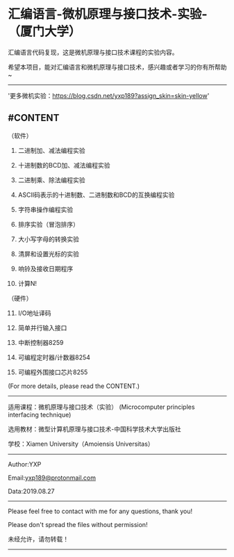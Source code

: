 汇编语言-微机原理与接口技术-实验-（厦门大学）
======================================================================

汇编语言代码复现，这是微机原理与接口技术课程的实验内容。

希望本项目，能对汇编语言和微机原理与接口技术，感兴趣或者学习的你有所帮助~
************************************************************************

'更多微机实验：https://blog.csdn.net/yxp189?assign_skin=skin-yellow'

#CONTENT
---------------------------------------
   （软件）
   
   1. 二进制加、减法编程实验
   
   2. 十进制数的BCD加、减法编程实验
   
   3. 二进制乘、除法编程实验
   
   4. ASCII码表示的十进制数、二进制数和BCD的互换编程实验
   
   5. 字符串操作编程实验
   
   6. 排序实验（冒泡排序）
   
   7. 大小写字母的转换实验
   
   8. 清屏和设置光标的实验
   
   9. 响铃及接收日期程序
   
   10. 计算N!

   （硬件）
   
   11. I/O地址译码
   
   12. 简单并行输入接口
   
   13. 中断控制器8259

   14. 可编程定时器/计数器8254

   15. 可编程外围接口芯片8255
             
   (For more details, please read the CONTENT.)
************************************************************************
适用课程：微机原理与接口技术（实验）
         (Microcomputer principles interfacing technique)

选用教材：微型计算机原理与接口技术-中国科学技术大学出版社

学校：Xiamen University（Amoiensis Universitas）
************************************************************************
Author:YXP

Email:yxp189@protonmail.com

Data:2019.08.27
************************************************************************
Please feel free to contact with me for any questions, thank you!

Please don't spread the files without permission!

未经允许，请勿转载！
************************************************************************

